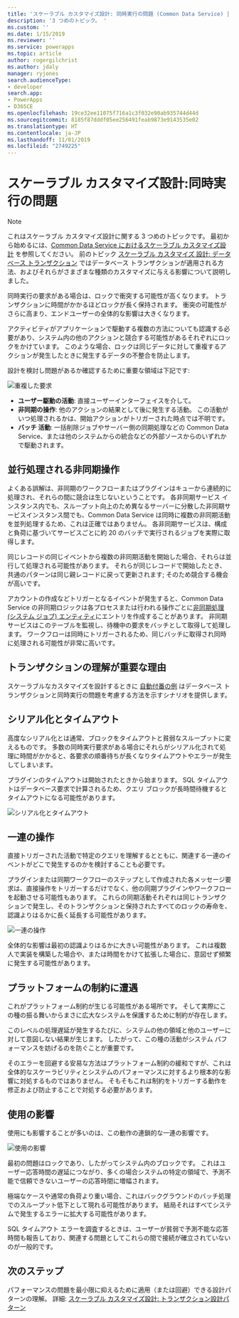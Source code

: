 ```yaml
---
title: 'スケーラブル カスタマイズ設計: 同時実行の問題 (Common Data Service) | Microsoft Docs'
description: '3 つめのトピック。 '
ms.custom: ''
ms.date: 1/15/2019
ms.reviewer: ''
ms.service: powerapps
ms.topic: article
author: rogergilchrist
ms.author: jdaly
manager: ryjones
search.audienceType:
- developer
search.app:
- PowerApps
- D365CE
ms.openlocfilehash: 19ce32ee11075f716a1c3f032e90ab935744d44d
ms.sourcegitcommit: 8185f87dddf05ee256491feab9873e9143535e02
ms.translationtype: HT
ms.contentlocale: ja-JP
ms.lasthandoff: 11/01/2019
ms.locfileid: "2749225"
---
```

# <a name="scalable-customization-design-concurrency-issues"></a>スケーラブル カスタマイズ設計:同時実行の問題

> [!NOTE]
> これはスケーラブル カスタマイズ設計に関する 3 つめのトピックです。 最初から始めるには、[Common Data Service におけるスケーラブル カスタマイズ設計](overview.md) を参照してください。
> 前のトピック [スケーラブル カスタマイズ 設計: データベース トランザクション](database-transactions.md) ではデータベース トランザクションが適用される方法、およびそれらがさまざまな種類のカスタマイズに与える影響について説明しました。

同時実行の要求がある場合は、ロックで衝突する可能性が高くなります。 トランザクションに時間がかかるほどロックが長く保持されます。 衝突の可能性がさらに高まり、エンドユーザーの全体的な影響は大きくなります。 

アクティビティがアプリケーションで駆動する複数の方法についても認識する必要があり、システム内の他のアクションと競合する可能性があるそれぞれにロックをかけています。 このような場合、ロックは同じデータに対して重複するアクションが発生したときに発生するデータの不整合を防止します。 

設計を検討し問題があるか確認するために重要な領域は下記です:

![重複した要求](media/concurrency-considerations.png)

- **ユーザー駆動の活動**: 直接ユーザーインターフェイスを介して。
- **非同期の操作**: 他のアクションの結果として後に発生する活動。 この活動がいつ処理されるかは、開始アクションがトリガーされた時点では不明です。
- **バッチ 活動**: 一括削除ジョブやサーバー側の同期処理などの Common Data Service、または他のシステムからの統合などの外部ソースからのいずれかで駆動されます。

## <a name="async-operations-in-parallel"></a>並行処理される非同期操作

よくある誤解は、非同期のワークフローまたはプラグインはキューから連続的に処理され、それらの間に競合は生じないということです。 各非同期サービス インスタンス内でも、スループット向上のため異なるサーバーに分散した非同期サービスインスタンス間でも、Common Data Service は同時に複数の非同期活動を並列処理するため、これは正確ではありません。 各非同期サービスは、構成と負荷に基づいてサービスごとに約 20 のバッチで実行されるジョブを実際に取得します。

同じレコードの同じイベントから複数の非同期活動を開始した場合、それらは並行して処理される可能性があります。 それらが同じレコードで開始したとき、共通のパターンは同じ親レコードに戻って更新されます; そのため競合する機会が高いです。 

アカウントの作成などトリガーとなるイベントが発生すると、Common Data Service の非同期ロジックは各プロセスまたは行われる操作ごとに[非同期処理 (システム ジョブ) エンティティ](../reference/entities/asyncoperation.md)にエントリを作成することがあります。 非同期サービスはこのテーブルを監視し、待機中の要求をバッチとして取得して処理します。 ワークフローは同時にトリガーされるため、同じバッチに取得され同時に処理される可能性が非常に高いです。 

## <a name="why-its-important-to-understand-transactions"></a>トランザクションの理解が重要な理由

スケーラブルなカスタマイズを設計するときに [自動付番の例](auto-numbering-example.md) はデータベース トランザクションと同時実行の問題を考慮する方法を示すシナリオを提供します。

## <a name="serialization-and-timeouts"></a>シリアル化とタイムアウト

高度なシリアル化とは通常、ブロックをタイムアウトと貧弱なスループットに変えるものです。 多数の同時実行要求がある場合にそれらがシリアル化されて処理に時間がかかると、各要求の順番待ちが長くなりタイムアウトやエラーが発生してしまいます。 

プラグインのタイムアウトは開始されたときから始まります。 SQL タイムアウトはデータベース要求で計算されるため、クエリ ブロックが長時間待機するとタイムアウトになる可能性があります。

![シリアル化とタイムアウト](media/serialization-and-timeouts.png)

## <a name="chain-of-actions"></a>一連の操作

直接トリガーされた活動で特定のクエリを理解するとともに、関連する一連のイベントがどこで発生するのかを検討することも必要です。
 
プラグインまたは同期ワークフローのステップとして作成された各メッセージ要求は、直接操作をトリガーするだけでなく、他の同期プラグインやワークフローを起動させる可能性もあります。 これらの同期活動それぞれは同じトランザクションで発生し、そのトランザクションと保持されたすべてのロックの寿命を、認識よりはるかに長く延長する可能性があります。

![一連の操作](media/chain-of-actions.png)

全体的な影響は最初の認識よりはるかに大きい可能性があります。 これは複数人で実装を構築した場合や、または時間をかけて拡張した場合に、意図せず頻繁に発生する可能性があります。 

## <a name="running-into-platform-constraints"></a>プラットフォームの制約に遭遇

これがプラットフォーム制約が生じる可能性がある場所です。 そして実際にこの種の振る舞いからまさに広大なシステムを保護するために制約が存在します。

このレベルの処理遅延が発生するたびに、システムの他の領域と他のユーザーに対して意図しない結果が生じます。 したがって、この種の活動がシステム パフォーマンスを妨げるのを防ぐことが重要です。

そのエラーを回避する安易な方法はプラットフォーム制約の緩和ですが、これは全体的なスケーラビリティとシステムのパフォーマンスに対するより根本的な影響に対処するものではありません。 そもそもこれは制約をトリガーする動作を修正および防止することで対処する必要があります。 

## <a name="impact-on-usage"></a>使用の影響

使用にも影響することが多いのは、この動作の連鎖的な一連の影響です。

![使用の影響](media/impact-on-usage.png)

最初の問題はロックであり、したがってシステム内のブロックです。 これはユーザー応答時間の遅延につながり、多くの場合システムの特定の領域で、予測不能で信頼できないユーザーの応答時間に増幅されます。

極端なケースや通常の負荷より重い場合、これはバックグラウンドのバッチ処理でのスループット低下として現れる可能性があります。 結局それはすべてシステムで発生するエラーに拡大する可能性があります。

SQL タイムアウト エラーを調査するときは、ユーザーが貧弱で予測不能な応答時間も報告しており、関連する問題としてこれらの間で接続が確立されていないのが一般的です。 


## <a name="next-steps"></a>次のステップ

パフォーマンスの問題を最小限に抑えるために適用（または回避）できる設計パターンの理解。 詳細: [スケーラブル カスタマイズ設計: トランザクション設計パターン](transaction-design-patterns.md)
